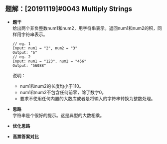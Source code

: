 ## 题解：[20191119]#0043 Multiply Strings
- **题干**   
给出两个非负整数num1和num2，用字符串表示。返回num1和num2的积，同样用字符串表示。   
  ```
  // eg. 1
  Input: num1 = "2", num2 = "3"
  Output: "6"
  // eg. 2
  Input: num1 = "123", num2 = "456"
  Output: "56088"
  ```

  说明：   
    - num1和num2的长度均小于110。   
    - num1和num2不包含任何前零，除了数字0。   
    - 要求不使用任何内置的大数库或者是将输入的字符串转换为整数处理。    

- **思路**   
字符串是个很好的提示。这是典型的大数相乘。   


- **优化思路**   

 

- **高票答案对比**   
